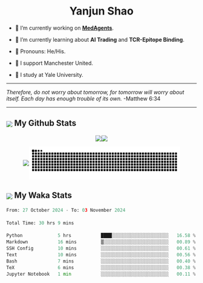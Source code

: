 

<h1 align="center">Yanjun Shao</h1>

- 🐒 I’m currently working on **[MedAgents](https://github.com/gersteinlab/MedAgents)**.

- 🦧 I’m currently learning about **AI Trading** and **TCR-Epitope Binding**.

- 🦍 Pronouns: He/His.

- 👹 I support Manchester United.

- 🐶 I study at Yale University.

---

<i> Therefore, do not worry about tomorrow, for tomorrow will worry about itself. Each day has enough trouble of its own. </i> -Matthew 6:34

---

<h2><img src="https://emojis.slackmojis.com/emojis/images/1579216111/7550/pikachu_wave.gif?1579216111" align="center" width="28" /> My Github Stats</h2>

<p align="center"><img align="center" src = "https://github-readme-stats.vercel.app/api?username=super-dainiu&show_icons=true&count_private=true&theme=tokyonight&hide=issues&line_height=30" width="400px"><img align="center" src = "https://github-readme-streak-stats.herokuapp.com/?user=super-dainiu&theme=tokyonight" width="400px"></p>

<p align="center"><img align="center" width="400px" src="https://github-readme-stats.vercel.app/api/top-langs/?username=super-dainiu&layout=compact&theme=tokyonight&hide=html,tex,jupyter%20notebook"><img align="center" width="400px" src="https://github.com/super-dainiu/super-dainiu/blob/output/github-contribution-grid-snake.svg"></p>

<h2><img src="https://emojis.slackmojis.com/emojis/images/1579216111/7550/pikachu_wave.gif?1579216111" align="center" width="28" /> My Waka Stats</h2>

<!--START_SECTION:waka-->

```python
From: 27 October 2024 - To: 03 November 2024

Total Time: 30 hrs 9 mins

Python             5 hrs           ████░░░░░░░░░░░░░░░░░░░░░   16.58 %
Markdown           16 mins         ▒░░░░░░░░░░░░░░░░░░░░░░░░   00.89 %
SSH Config         10 mins         ░░░░░░░░░░░░░░░░░░░░░░░░░   00.61 %
Text               10 mins         ░░░░░░░░░░░░░░░░░░░░░░░░░   00.56 %
Bash               7 mins          ░░░░░░░░░░░░░░░░░░░░░░░░░   00.40 %
TeX                6 mins          ░░░░░░░░░░░░░░░░░░░░░░░░░   00.38 %
Jupyter Notebook   1 min           ░░░░░░░░░░░░░░░░░░░░░░░░░   00.11 %
```

<!--END_SECTION:waka-->
